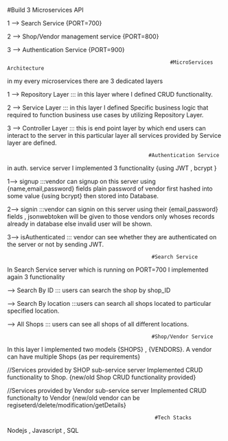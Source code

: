 #Build 3 Microservices API

1 --> Search Service {PORT=700}

2 --> Shop/Vendor management service {PORT=800}

3 --> Authentication Service {PORT=900}
 
                                                         #MicroServices Architecture

in my every microservices there are 3 dedicated layers 

1 --> Repository Layer ::: in this layer where I defined CRUD functionality. 

2 --> Service Layer    ::: in this layer I defined Specific business logic that required to function business use cases by utilizing Repository Layer. 

3 --> Controller Layer ::: this is end point layer by which end users can interact to the server in this particular layer all services provided by 
                            Service layer are defined. 
                            
                                                  #Authentication Service


 in auth. service server I implemented 3 functionality {using JWT , bcrypt }
 
1--> signup :::vendor can signup on this server using {name,email,password} fields plain password of vendor first hashed into some value {using bcrypt} 
              then stored into Database.
              
2--> signin :::vendor can signin on this server using their {email,password} fields , jsonwebtoken will  be given to those vendors only whoses records 
               already in database else invalid user will be shown.
               
3--> isAuthenticated ::: vendor can see whether they are authenticated on the server or not by sending JWT. 

                                                   #Search Service 

In Search Service server which is running on PORT=700 I implemented again 3 functionality

--> Search By ID ::: users can search the shop by shop_ID

--> Search By location :::users can search all shops located to particular specified location.

--> All Shops  ::: users can see all shops of all different locations.

                                                   #Shop/Vendor Service


In this layer I implemented two models {SHOPS} , {VENDORS}. 
A vendor can have multiple Shops {as per requirements}

//Services provided by SHOP sub-service server
Implemented CRUD functionality to Shop. {new/old Shop CRUD functionality provided}

//Services provided by Vendor sub-service server
Implemented CRUD functionalty to Vendor 
{new/old vendor can be regiseterd/delete/modification/getDetails}


                                                    #Tech Stacks

  Nodejs ,  Javascript  , SQL


